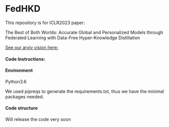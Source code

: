 # FedHKD
This repository is for ICLR2023 paper: 

The Best of Both Worlds: Accurate Global and Personalized Models through Federated Learning with Data-Free Hyper-Knowledge Distillation

[See our arxiv vision here:](https://arxiv.org/abs/2301.08968)


#### Code Instructions: 
#### Environment 
Python3.6  

We used pipreqs to generate the requirements.txt, thus we have the minimal packages needed.  

#### Code structure 
Will release the code very soon
